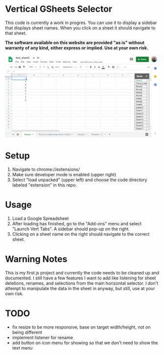 # Vertical GSheets Selector #

This code is currently a work in progres. You can use it to display a sidebar that displays sheet names. When you click on a sheet it should navigate to that sheet.

**The software available on this website are provided "as is" without warranty of any kind, either express or implied. Use at your own risk.**


![Example screenshot](example01.png)

# Setup #

1. Navigate to chrome://extensions/
2. Make sure developer mode is enabled (upper right)
3. Select "load unpacked" (upper left) and choose the code directory labeled "extension" in this repo.

# Usage #

1. Load a Google Spreadsheet
2. After loading has finished, go to the "Add-ons" menu and select "Launch Vert Tabs". A sidebar should pop-up on the right.
3. Clicking on a sheet name on the right should navigate to the correct sheet.

# Warning Notes #

This is my first js project and currently the code needs to be cleaned up and documented. I still have a few features I want to add like listening for sheet deletions, renames, and selections from the main horizontal selector. I don't attempt to manipulate the data in the sheet in anyway, but still, use at your own risk.

# TODO

- fix resize to be more responsive, base on target width/height, not on being different
- implement listener for rename
- add button on icon menu for showing so that we don't need to show the text menu
